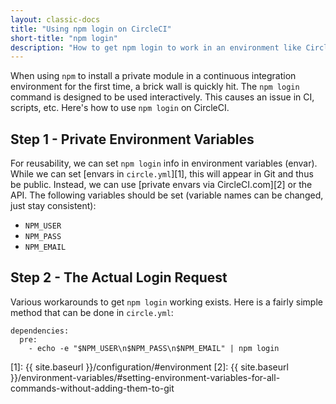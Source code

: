 ```yaml
---
layout: classic-docs
title: "Using npm login on CircleCI"
short-title: "npm login"
description: "How to get npm login to work in an environment like CircleCI."
---
```


When using `npm` to install a private module in a continuous integration 
environment for the first time, a brick wall is quickly hit. The `npm login` 
command is designed to be used interactively. This causes an issue in CI, 
scripts, etc. Here's how to use `npm login` on CircleCI.

## Step 1 - Private Environment Variables

For reusability, we can set `npm login` info in environment variables (envar). 
While we can set [envars in `circle.yml`][1], this will appear in Git and thus 
be public. Instead, we can use [private envars via CircleCI.com][2] or the API. 
The following variables should be set (variable names can be changed, just stay consistent):

* `NPM_USER`
* `NPM_PASS`
* `NPM_EMAIL`

## Step 2 - The Actual Login Request

Various workarounds to get `npm login` working exists. Here is a 
fairly simple method that can be done in `circle.yml`:

```
dependencies:
  pre:
    - echo -e "$NPM_USER\n$NPM_PASS\n$NPM_EMAIL" | npm login
```


[1]: {{ site.baseurl }}/configuration/#environment
[2]: {{ site.baseurl }}/environment-variables/#setting-environment-variables-for-all-commands-without-adding-them-to-git

